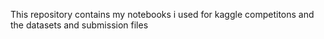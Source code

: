 This repository contains my notebooks i used for kaggle competitons and the datasets and submission files
